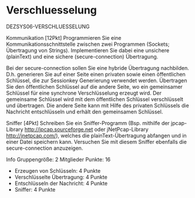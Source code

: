 # Verschluesselung
DEZSYS06-VERSCHLUESSELUNG

Kommunikation [12Pkt]
Programmieren Sie eine Kommunikationsschnittstelle zwischen zwei Programmen (Sockets; Übertragung von Strings). Implementieren Sie dabei eine unsichere (plainText) und eine sichere (secure-connection) Übertragung.

Bei der secure-connection sollen Sie eine hybride Übertragung nachbilden. D.h. generieren Sie auf einer Seite einen privaten sowie einen öffentlichen Schlüssel, die zur Sessionkey Generierung verwendet werden. Übertragen Sie den öffentlichen Schlüssel auf die andere Seite, wo ein gemeinsamer Schlüssel für eine synchrone Verschlüsselung erzeugt wird. Der gemeinsame Schlüssel wird mit dem öffentlichen Schlüssel verschlüsselt und übertragen. Die andere Seite kann mit Hilfe des privaten Schlüssels die Nachricht entschlüsseln und erhält den gemeinsamen Schlüssel.

Sniffer [4Pkt]
Schreiben Sie ein Sniffer-Programm (Bsp. mithilfe der jpcap-Library http://jpcap.sourceforge.net oder jNetPcap-Library http://jnetpcap.com/), welches die plainText-Übertragung abfangen und in einer Datei speichern kann. Versuchen Sie mit diesem Sniffer ebenfalls die secure-connection anzuzeigen.

Info
Gruppengröße: 2 Mitglieder
Punkte: 16

- Erzeugen von Schlüsseln: 4 Punkte
- Verschlüsselte Übertragung: 4 Punkte
- Entschlüsseln der Nachricht: 4 Punkte
- Sniffer: 4 Punkte
